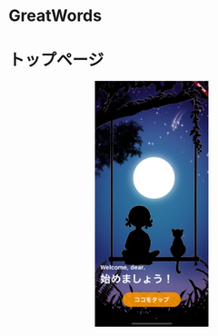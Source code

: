 # GreatWords
# トップページ
<p align="center">
  <img src="images/firstpage.png" alt="トップページ" width="200px">
</p>
